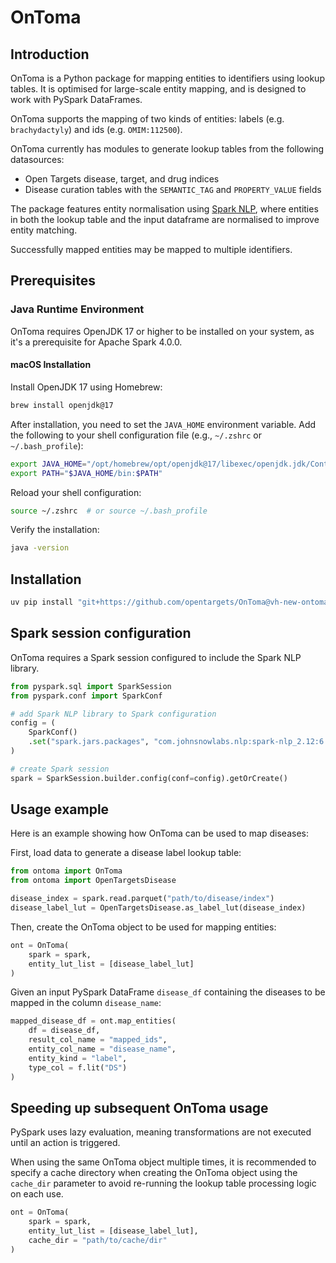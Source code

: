 # OnToma

## Introduction

OnToma is a Python package for mapping entities to identifiers using lookup tables. It is optimised for large-scale entity mapping, and is designed to work with PySpark DataFrames.

OnToma supports the mapping of two kinds of entities: labels (e.g. `brachydactyly`) and ids (e.g. `OMIM:112500`).

OnToma currently has modules to generate lookup tables from the following datasources:
- Open Targets disease, target, and drug indices
- Disease curation tables with the `SEMANTIC_TAG` and `PROPERTY_VALUE` fields

The package features entity normalisation using [Spark NLP](https://sparknlp.org/), where entities in both the lookup table and the input dataframe are normalised to improve entity matching.

Successfully mapped entities may be mapped to multiple identifiers.

## Prerequisites

### Java Runtime Environment

OnToma requires OpenJDK 17 or higher to be installed on your system, as it's a prerequisite for Apache Spark 4.0.0.

#### macOS Installation

Install OpenJDK 17 using Homebrew:

```bash
brew install openjdk@17
```

After installation, you need to set the `JAVA_HOME` environment variable. Add the following to your shell configuration file (e.g., `~/.zshrc` or `~/.bash_profile`):

```bash
export JAVA_HOME="/opt/homebrew/opt/openjdk@17/libexec/openjdk.jdk/Contents/Home"
export PATH="$JAVA_HOME/bin:$PATH"
```

Reload your shell configuration:

```bash
source ~/.zshrc  # or source ~/.bash_profile
```

Verify the installation:

```bash
java -version
```

## Installation

```bash
uv pip install "git+https://github.com/opentargets/OnToma@vh-new-ontoma"
```

## Spark session configuration

OnToma requires a Spark session configured to include the Spark NLP library.

```python
from pyspark.sql import SparkSession
from pyspark.conf import SparkConf

# add Spark NLP library to Spark configuration
config = (
    SparkConf()
    .set("spark.jars.packages", "com.johnsnowlabs.nlp:spark-nlp_2.12:6.1.3")
)

# create Spark session
spark = SparkSession.builder.config(conf=config).getOrCreate()
```

## Usage example

Here is an example showing how OnToma can be used to map diseases:

First, load data to generate a disease label lookup table:

```python
from ontoma import OnToma
from ontoma import OpenTargetsDisease

disease_index = spark.read.parquet("path/to/disease/index")
disease_label_lut = OpenTargetsDisease.as_label_lut(disease_index)
```

Then, create the OnToma object to be used for mapping entities:

```python
ont = OnToma(
    spark = spark, 
    entity_lut_list = [disease_label_lut]
)
```

Given an input PySpark DataFrame `disease_df` containing the diseases to be mapped in the column `disease_name`:

```python
mapped_disease_df = ont.map_entities(
    df = disease_df,
    result_col_name = "mapped_ids",
    entity_col_name = "disease_name",
    entity_kind = "label",
    type_col = f.lit("DS")
)
```

## Speeding up subsequent OnToma usage

PySpark uses lazy evaluation, meaning transformations are not executed until an action is triggered. 

When using the same OnToma object multiple times, it is recommended to specify a cache directory when creating the OnToma object using the `cache_dir` parameter to avoid re-running the lookup table processing logic on each use.

```python
ont = OnToma(
    spark = spark, 
    entity_lut_list = [disease_label_lut],
    cache_dir = "path/to/cache/dir"
)
```
